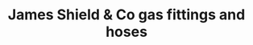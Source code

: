 ---
title: "James Shield & Co gas fittings and hoses"
url: /spotswood/james-shield-und-co-gas-fittings-and-hoses/
shop: Baustoffe
---